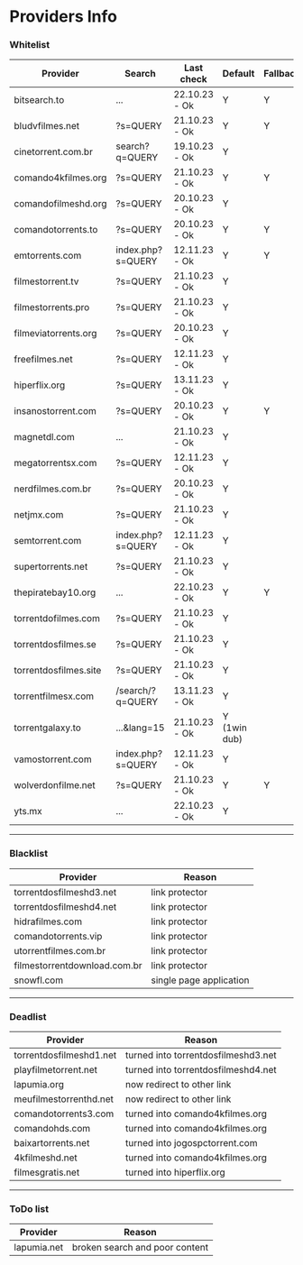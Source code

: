 
# Providers Info

### Whitelist

| **Provider**            | **Search**                    | **Last check**         | **Default**   | **Fallback** | **Group**      |
|-------------------------|-------------------------------|------------------------|---------------|--------------|----------------|
| bitsearch.to            | ...                           | 22.10.23 - Ok          | Y             | Y            |                |
| bludvfilmes.net         | ?s=QUERY                      | 21.10.23 - Ok          | Y             | Y            |                |
| cinetorrent.com.br      | search?q=QUERY                | 19.10.23 - Ok          | Y             |              |                |
| comando4kfilmes.org     | ?s=QUERY                      | 21.10.23 - Ok          | Y             | Y            |                |
| comandofilmeshd.org     | ?s=QUERY                      | 20.10.23 - Ok          | Y             |              |                |
| comandotorrents.to      | ?s=QUERY                      | 20.10.23 - Ok          | Y             | Y            |                |
| emtorrents.com          | index.php?s=QUERY             | 12.11.23 - Ok          | Y             | Y            | ondebaixo      |
| filmestorrent.tv        | ?s=QUERY                      | 21.10.23 - Ok          | Y             |              | filmes torrent |
| filmestorrents.pro      | ?s=QUERY                      | 21.10.23 - Ok          | Y             |              |                |
| filmeviatorrents.org    | ?s=QUERY                      | 20.10.23 - Ok          | Y             |              |                |
| freefilmes.net          | ?s=QUERY                      | 12.11.23 - Ok          | Y             |              |                |
| hiperflix.org           | ?s=QUERY                      | 13.11.23 - Ok          | Y             |              |                |
| insanostorrent.com      | ?s=QUERY                      | 20.10.23 - Ok          | Y             | Y            |                |
| magnetdl.com            | ...                           | 21.10.23 - Ok          | Y             |              |                |
| megatorrentsx.com       | ?s=QUERY                      | 12.11.23 - Ok          | Y             |              |                |
| nerdfilmes.com.br       | ?s=QUERY                      | 20.10.23 - Ok          | Y             |              |                |
| netjmx.com              | ?s=QUERY                      | 21.10.23 - Ok          | Y             |              |                |
| semtorrent.com          | index.php?s=QUERY             | 12.11.23 - Ok          | Y             |              | ondebaixo      |
| supertorrents.net       | ?s=QUERY                      | 21.10.23 - Ok          | Y             |              |                |
| thepiratebay10.org      | ...                           | 22.10.23 - Ok          | Y             | Y            |                |
| torrentdofilmes.com     | ?s=QUERY                      | 21.10.23 - Ok          | Y             |              | comando        |
| torrentdosfilmes.se     | ?s=QUERY                      | 21.10.23 - Ok          | Y             |              | filmes torrent |
| torrentdosfilmes.site   | ?s=QUERY                      | 21.10.23 - Ok          | Y             |              |                |
| torrentfilmesx.com      | /search/?q=QUERY              | 13.11.23 - Ok          | Y             |              |                |
| torrentgalaxy.to        | ...&lang=15                   | 21.10.23 - Ok          | Y (1win dub)  |              |                |
| vamostorrent.com        | index.php?s=QUERY             | 12.11.23 - Ok          | Y             |              | ondebaixo      |
| wolverdonfilme.net      | ?s=QUERY                      | 21.10.23 - Ok          | Y             | Y            | comando        |
| yts.mx                  | ...                           | 22.10.23 - Ok          | Y             |              |                |

---

### Blacklist

| **Provider**                 | **Reason**      |
|------------------------------|-----------------|
| torrentdosfilmeshd3.net      | link protector  |
| torrentdosfilmeshd4.net      | link protector  |
| hidrafilmes.com | link protector |
| comandotorrents.vip | link protector |
| utorrentfilmes.com.br | link protector |
| filmestorrentdownload.com.br | link protector |
| snowfl.com | single page application |

---

### Deadlist

| **Provider**                 | **Reason**      |
|------------------------------|-----------------|
| torrentdosfilmeshd1.net | turned into torrentdosfilmeshd3.net |
| playfilmetorrent.net | turned into torrentdosfilmeshd4.net |
| lapumia.org | now redirect to other link |
| meufilmestorrenthd.net | now redirect to other link |
| comandotorrents3.com | turned into comando4kfilmes.org |
| comandohds.com | turned into comando4kfilmes.org |
| baixartorrents.net | turned into jogospctorrent.com |
| 4kfilmeshd.net | turned into comando4kfilmes.org |
| filmesgratis.net | turned into hiperflix.org |

---

### ToDo list

| **Provider**                 | **Reason**      |
|------------------------------|-----------------|
| lapumia.net | broken search and poor content |

